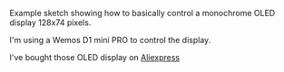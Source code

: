 Example sketch showing how to basically control a monochrome OLED display 128x74 pixels.

I'm using a Wemos D1 mini PRO to control the display.

I've bought those OLED display on [Aliexpress](https://www.aliexpress.com/item/new-original-4pin-0-96-White-Blue-Yellow-blue-0-96-inch-OLED-128X64-OLED-Display/32835854912.html)
